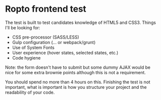 # Ropto frontend test

The test is built to test candidates knowledge of HTML5 and CSS3. Things I'll
be looking for:

* CSS pre-processor (SASS/LESS)
* Gulp configuration (... or webpack/grunt)
* Use of System Fonts
* User experience (hover states, selected states, etc.)
* Code hygiene

Note: the form doesn't have to submit but some dummy AJAX would be nice for some
extra brownie points although this is not a requirement.

You should spend no more than 4 hours on this. Finishing the test is not
important, what is important is how you structure your project and the
readability of your code.

